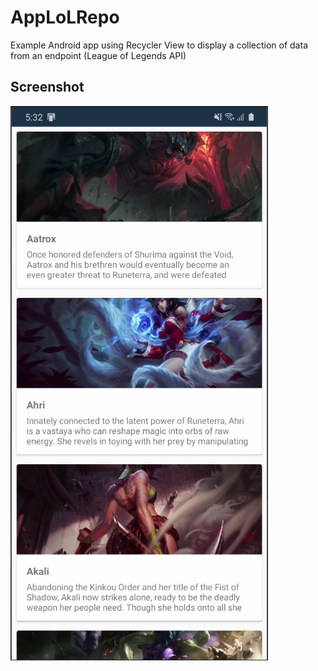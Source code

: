 # AppLoLRepo
Example Android app using Recycler View to display a collection of data from an endpoint (League of Legends API)

## Screenshot

![image-20200930173456871](README.assets\image-20200930173456871.png)
